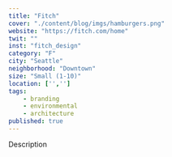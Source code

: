 ```yaml
---
title: "Fitch"
cover: "./content/blog/imgs/hamburgers.png"
website: "https://fitch.com/home"
twit: ""
inst: "fitch_design"
category: "F"
city: "Seattle"
neighborhood: "Downtown"
size: "Small (1-10)"
location: ['','']
tags:
    - branding
    - environmental
    - architecture
published: true
---
```


Description
